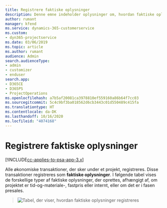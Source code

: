 ```yaml
---
title: Registrere faktiske oplysninger
description: Denne emne indeholder oplysninger om, hvordan faktiske oplysninger registreres.
author: rumant
manager: kfend
ms.service: dynamics-365-customerservice
ms.custom:
- dyn365-projectservice
ms.date: 03/06/2019
ms.topic: article
ms.author: rumant
audience: Admin
search.audienceType:
- admin
- customizer
- enduser
search.app:
- D365CE
- D365PS
- ProjectOperations
ms.openlocfilehash: a7b5af20081ca3978810ef559160a86b64f7cc03
ms.sourcegitcommit: 5c4c9bf3ba018562d6cb3443c01d550489c415fa
ms.translationtype: HT
ms.contentlocale: da-DK
ms.lasthandoff: 10/16/2020
ms.locfileid: "4074168"
---
```

# <a name="recording-actuals"></a>Registrere faktiske oplysninger 

[!INCLUDE[cc-applies-to-psa-app-3.x](../includes/cc-applies-to-psa-app-3x.md)]

Alle økonomiske transaktioner, der sker under et projekt, registreres. Disse transaktioner registreres som **faktiske oplysninger**. I følgende tabel vises de forskellige typer af faktiske oplysninger, der oprettes, afhængigt af, om projektet er tid-og-materiale-, fastpris eller internt, eller om det er i fasen presales.

> ![Tabel, der viser, hvordan faktiske oplysninger registreres](media/advanced-table2.png)

